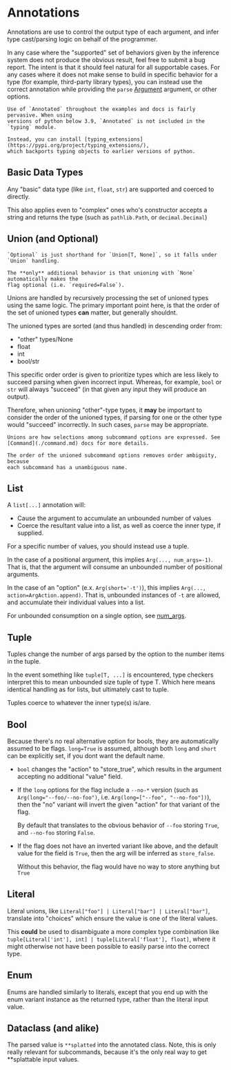 # Annotations

Annotations are use to control the output type of each argument, and infer type
cast/parsing logic on behalf of the programmer.

In any case where the "supported" set of behaviors given by the inference system
does not produce the obvious result, feel free to submit a bug report. The
intent is that it should feel natural for all supportable cases. For any cases
where it does not make sense to build in specific behavior for a type (for
example, third-party library types), you can instead use the correct annotation
while providing the `parse` [Argument](./arg.md) argument, or other options.

```{note}
Use of `Annotated` throughout the examples and docs is fairly pervasive. When using
versions of python below 3.9, `Annotated` is not included in the `typing` module.

Instead, you can install [typing_extensions](https://pypi.org/project/typing_extensions/),
which backports typing objects to earlier versions of python.
```

## Basic Data Types

Any "basic" data type (like `int`, `float`, `str`) are supported and coerced to
directly.

This also applies even to "complex" ones who's constructor accepts a string and
returns the type (such as `pathlib.Path`, or `decimal.Decimal`)

## Union (and Optional)

```{note}
`Optional` is just shorthand for `Union[T, None]`, so it falls under `Union` handling.

The **only** additional behavior is that unioning with `None` automatically makes the
flag optional (i.e. `required=False`).
```

Unions are handled by recursively processing the set of unioned types using the
same logic. The primary important point here, is that the order of the set of
unioned types **can** matter, but generally shouldnt.

The unioned types are sorted (and thus handled) in descending order from:

- "other" types/None
- float
- int
- bool/str

This specific order order is given to prioritize types which are less likely to
succeed parsing when given incorrect input. Whereas, for example, `bool` or
`str` will always "succeed" (in that given any input they will produce an
output).

Therefore, when unioning "other"-type types, it **may** be important to consider
the order of the unioned types, if parsing for one or the other type would
"succeed" incorrectly. In such cases, `parse` may be appropriate.

```{note}
Unions are how selections among subcommand options are expressed. See
[Command](./command.md) docs for more details.

The order of the unioned subcommand options removes order ambiguity, because
each subcommand has a unambiguous name.
```

## List

A `list[...]` annotation will:

- Cause the argument to accumulate an unbounded number of values
- Coerce the resultant value into a list, as well as coerce the inner type, if
  supplied.

For a specific number of values, you should instead use a tuple.

In the case of a positional argument, this implies `Arg(..., num_args=-1)`. That
is, that the argument will consume an unbounded number of positional arguments.

In the case of an "option" (e.x. `Arg(short='-t')`), this implies
`Arg(..., action=ArgAction.append)`. That is, unbounded instances of `-t` are
allowed, and accumulate their individual values into a list.

For unbounded consumption on a single option, see [num_args](./arg.md#num-args).

## Tuple

Tuples change the number of args parsed by the option to the number items in the
tuple.

In the event something like `tuple[T, ...]` is encountered, type checkers
interpret this to mean unbounded size tuple of type T. Which here means
identical handling as for lists, but ultimately cast to tuple.

Tuples coerce to whatever the inner type(s) is/are.

## Bool

Because there's no real alternative option for bools, they are automatically
assumed to be flags. `long=True` is assumed, although both `long` and `short`
can be explicitly set, if you dont want the default name.

- `bool` changes the "action" to "store_true", which results in the argument
  accepting no additional "value" field.

- If the `long` options for the flag include a `--no-*` version (such as
  `Arg(long="--foo/--no-foo")`, i.e. `Arg(long=["--foo", "--no-foo"])`), then
  the "no" variant will invert the given "action" for that variant of the flag.

  By default that translates to the obvious behavior of `--foo` storing `True`,
  and `--no-foo` storing `False`.

- If the flag does not have an inverted variant like above, and the default
  value for the field is `True`, then the arg will be inferred as `store_false`.

  Without this behavior, the flag would have no way to store anything but `True`

## Literal

Literal unions, like `Literal["foo"] | Literal["bar"] | Literal["bar"]`,
translate into "choices" which ensure the value is one of the literal values.

This **could** be used to disambiguate a more complex type combination like
`tuple[Literal['int'], int] | tuple[Literal['float'], float]`, where it might
otherwise not have been possible to easily parse into the correct type.

## Enum

Enums are handled similarly to literals, except that you end up with the enum
variant instance as the returned type, rather than the literal input value.

## Dataclass (and alike)

The parsed value is `**splatted` into the annotated class. Note, this is only
really relevant for subcommands, because it's the only real way to get
\*\*splattable input values.

